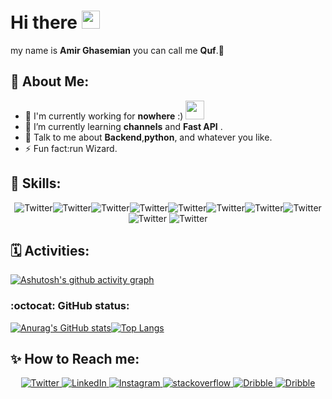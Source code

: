 # Hi there <img  src="https://github.com/TheDudeThatCode/TheDudeThatCode/blob/master/Assets/Hi.gif" width="29px">
my name is __Amir Ghasemian__ you can call me **Quf**.🧙
## 🤵 About Me:
- 🏦 I'm currently working for __nowhere__ :)
      <img src="https://media.giphy.com/media/WUlplcMpOCEmTGBtBW/giphy.gif" width="30">
- 🌱 I’m currently learning __channels__ and __Fast API__ .
- 💬 Talk to me about __Backend__,__python__, and whatever you like.
- ⚡ Fun fact:run Wizard.

## 🎯 Skills:
<p align="center">
<img src="https://img.shields.io/badge/Python-3776AB?style=for-the-badge&logo=python&logoColor=white" alt="Twitter"/><img src="https://img.shields.io/badge/JavaScript-323330?style=for-the-badge&logo=javascript&logoColor=F7DF1E" alt="Twitter"/><img src="https://img.shields.io/badge/Java-ED8B00?style=for-the-badge&logo=java&logoColor=white" alt="Twitter"/><img src="https://img.shields.io/badge/PostgreSQL-316192?style=for-the-badge&logo=postgresql&logoColor=white" alt="Twitter"/><img src="https://img.shields.io/badge/SQLite-07405E?style=for-the-badge&logo=sqlite&logoColor=white" alt="Twitter"/><img src="https://img.shields.io/badge/redis-%23DD0031.svg?&style=for-the-badge&logo=redis&logoColor=white" alt="Twitter"/><img src="https://img.shields.io/badge/Docker-2CA5E0?style=for-the-badge&logo=docker&logoColor=white" alt="Twitter"/><img src="https://img.shields.io/badge/Django-092E20?style=for-the-badge&logo=django&logoColor=white" alt="Twitter"/> <img src="https://img.shields.io/badge/DJANGO-REST-ff1709?style=for-the-badge&logo=django&logoColor=white&color=ff1709&labelColor=gray" alt="Twitter"/>
<img src="https://img.shields.io/badge/fastapi-109989?style=for-the-badge&logo=FASTAPI&logoColor=white" alt="Twitter"/>
</p>


## 🗓 Activities:
[![Ashutosh's github activity graph](https://activity-graph.herokuapp.com/graph?username=amirQuf&theme=github)](https://github.com/ashutosh00710/github-readme-activity-graph)

### :octocat: GitHub status:
[![Anurag's GitHub stats](https://github-readme-stats.vercel.app/api?username=amirQuf&show_icons=true&theme=radical)](https://github.com/anuraghazra/github-readme-stats)[![Top Langs](https://github-readme-stats.vercel.app/api/top-langs/?username=anuraghazra&layout=compact&show_icons=true&theme=radical )](https://github.com/anuraghazra/github-readme-stats)

## ✨ How to Reach me:
<p align="center">
   
  <a href="https://twitter.com/callmequf" target="_blank">
    <img src="https://img.shields.io/badge/Twitter-1DA1F2?style=for-the-badge&logo=twitter&logoColor=white" alt="Twitter"/>
  </a>
  <a href="https://www.linkedin.com/in/amir-ghasemian" target="_blank">
    <img src="https://img.shields.io/badge/LinkedIn-0077B5?style=for-the-badge&logo=linkedin&logoColor=white" alt="LinkedIn"/>
  </a>
  <a href="https://www.instagram.com/qufficial/" target="_blank">
    <img src="https://img.shields.io/badge/Instagram-E4405F?style=for-the-badge&logo=instagram&logoColor=white" alt="Instagram"/>
  </a>
      <a href="https://stackoverflow.com/users/14555023/amir-quf" target="_blank">
    <img src= "https://img.shields.io/badge/Stack_Overflow-FE7A16?style=for-the-badge&logo=stack-overflow&logoColor=white" alt="stackoverflow"/>
  </a>
  <a href="https://dribbble.com/Amir_Quf" target="_blank">
    <img src= "https://img.shields.io/badge/Dribbble-EA4C89?style=for-the-badge&logo=dribbble&logoColor=white" alt="Dribble"/>
  </a>
   <a href="https://gitlab.com/amirQuf" target="_blank">
    <img src= "https://img.shields.io/badge/GitLab-330F63?style=for-the-badge&logo=gitlab&logoColor=white" alt="Dribble"/>
  </a>
</p>
